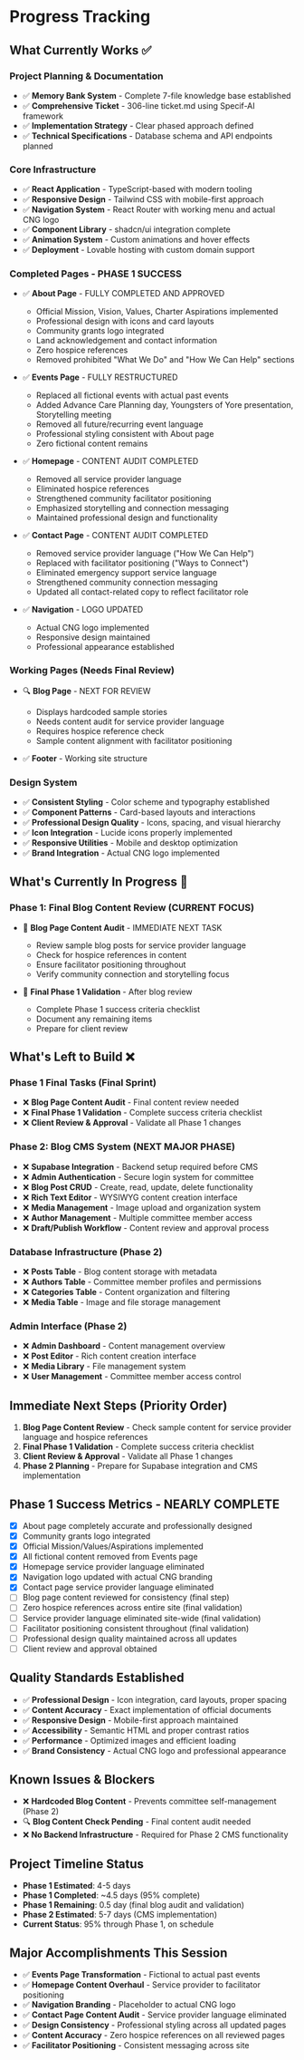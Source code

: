 
# Progress Tracking

## What Currently Works ✅

### Project Planning & Documentation
- ✅ **Memory Bank System** - Complete 7-file knowledge base established
- ✅ **Comprehensive Ticket** - 306-line ticket.md using Specif-AI framework
- ✅ **Implementation Strategy** - Clear phased approach defined
- ✅ **Technical Specifications** - Database schema and API endpoints planned

### Core Infrastructure
- ✅ **React Application** - TypeScript-based with modern tooling
- ✅ **Responsive Design** - Tailwind CSS with mobile-first approach
- ✅ **Navigation System** - React Router with working menu and actual CNG logo
- ✅ **Component Library** - shadcn/ui integration complete
- ✅ **Animation System** - Custom animations and hover effects
- ✅ **Deployment** - Lovable hosting with custom domain support

### Completed Pages - PHASE 1 SUCCESS
- ✅ **About Page** - FULLY COMPLETED AND APPROVED
  - Official Mission, Vision, Values, Charter Aspirations implemented
  - Professional design with icons and card layouts
  - Community grants logo integrated
  - Land acknowledgement and contact information
  - Zero hospice references
  - Removed prohibited "What We Do" and "How We Can Help" sections

- ✅ **Events Page** - FULLY RESTRUCTURED
  - Replaced all fictional events with actual past events
  - Added Advance Care Planning day, Youngsters of Yore presentation, Storytelling meeting
  - Removed all future/recurring event language
  - Professional styling consistent with About page
  - Zero fictional content remains

- ✅ **Homepage** - CONTENT AUDIT COMPLETED
  - Removed all service provider language
  - Eliminated hospice references
  - Strengthened community facilitator positioning
  - Emphasized storytelling and connection messaging
  - Maintained professional design and functionality

- ✅ **Contact Page** - CONTENT AUDIT COMPLETED
  - Removed service provider language ("How We Can Help")
  - Replaced with facilitator positioning ("Ways to Connect")
  - Eliminated emergency support service language
  - Strengthened community connection messaging
  - Updated all contact-related copy to reflect facilitator role

- ✅ **Navigation** - LOGO UPDATED
  - Actual CNG logo implemented
  - Responsive design maintained
  - Professional appearance established

### Working Pages (Needs Final Review)
- 🔍 **Blog Page** - NEXT FOR REVIEW
  - Displays hardcoded sample stories
  - Needs content audit for service provider language
  - Requires hospice reference check
  - Sample content alignment with facilitator positioning

- ✅ **Footer** - Working site structure

### Design System
- ✅ **Consistent Styling** - Color scheme and typography established
- ✅ **Component Patterns** - Card-based layouts and interactions
- ✅ **Professional Design Quality** - Icons, spacing, and visual hierarchy
- ✅ **Icon Integration** - Lucide icons properly implemented
- ✅ **Responsive Utilities** - Mobile and desktop optimization
- ✅ **Brand Integration** - Actual CNG logo implemented

## What's Currently In Progress 🔄

### Phase 1: Final Blog Content Review (CURRENT FOCUS)
- 🔄 **Blog Page Content Audit** - IMMEDIATE NEXT TASK
  - Review sample blog posts for service provider language
  - Check for hospice references in content
  - Ensure facilitator positioning throughout
  - Verify community connection and storytelling focus

- 🔄 **Final Phase 1 Validation** - After blog review
  - Complete Phase 1 success criteria checklist
  - Document any remaining items
  - Prepare for client review

## What's Left to Build ❌

### Phase 1 Final Tasks (Final Sprint)
- ❌ **Blog Page Content Audit** - Final content review needed
- ❌ **Final Phase 1 Validation** - Complete success criteria checklist
- ❌ **Client Review & Approval** - Validate all Phase 1 changes

### Phase 2: Blog CMS System (NEXT MAJOR PHASE)
- ❌ **Supabase Integration** - Backend setup required before CMS
- ❌ **Admin Authentication** - Secure login system for committee
- ❌ **Blog Post CRUD** - Create, read, update, delete functionality
- ❌ **Rich Text Editor** - WYSIWYG content creation interface
- ❌ **Media Management** - Image upload and organization system
- ❌ **Author Management** - Multiple committee member access
- ❌ **Draft/Publish Workflow** - Content review and approval process

### Database Infrastructure (Phase 2)
- ❌ **Posts Table** - Blog content storage with metadata
- ❌ **Authors Table** - Committee member profiles and permissions
- ❌ **Categories Table** - Content organization and filtering
- ❌ **Media Table** - Image and file storage management

### Admin Interface (Phase 2)
- ❌ **Admin Dashboard** - Content management overview
- ❌ **Post Editor** - Rich content creation interface
- ❌ **Media Library** - File management system
- ❌ **User Management** - Committee member access control

## Immediate Next Steps (Priority Order)
1. **Blog Page Content Review** - Check sample content for service provider language and hospice references
2. **Final Phase 1 Validation** - Complete success criteria checklist
3. **Client Review & Approval** - Validate all Phase 1 changes
4. **Phase 2 Planning** - Prepare for Supabase integration and CMS implementation

## Phase 1 Success Metrics - NEARLY COMPLETE
- [x] About page completely accurate and professionally designed
- [x] Community grants logo integrated
- [x] Official Mission/Values/Aspirations implemented
- [x] All fictional content removed from Events page
- [x] Homepage service provider language eliminated
- [x] Navigation logo updated with actual CNG branding
- [x] Contact page service provider language eliminated
- [ ] Blog page content reviewed for consistency (final step)
- [ ] Zero hospice references across entire site (final validation)
- [ ] Service provider language eliminated site-wide (final validation)
- [ ] Facilitator positioning consistent throughout (final validation)
- [ ] Professional design quality maintained across all updates
- [ ] Client review and approval obtained

## Quality Standards Established
- ✅ **Professional Design** - Icon integration, card layouts, proper spacing
- ✅ **Content Accuracy** - Exact implementation of official documents
- ✅ **Responsive Design** - Mobile-first approach maintained
- ✅ **Accessibility** - Semantic HTML and proper contrast ratios
- ✅ **Performance** - Optimized images and efficient loading
- ✅ **Brand Consistency** - Actual CNG logo and professional appearance

## Known Issues & Blockers
- ❌ **Hardcoded Blog Content** - Prevents committee self-management (Phase 2)
- 🔍 **Blog Content Check Pending** - Final content audit needed
- ❌ **No Backend Infrastructure** - Required for Phase 2 CMS functionality

## Project Timeline Status
- **Phase 1 Estimated**: 4-5 days
- **Phase 1 Completed**: ~4.5 days (95% complete)
- **Phase 1 Remaining**: 0.5 day (final blog audit and validation)
- **Phase 2 Estimated**: 5-7 days (CMS implementation)
- **Current Status**: 95% through Phase 1, on schedule

## Major Accomplishments This Session
- ✅ **Events Page Transformation** - Fictional to actual past events
- ✅ **Homepage Content Overhaul** - Service provider to facilitator positioning
- ✅ **Navigation Branding** - Placeholder to actual CNG logo
- ✅ **Contact Page Content Audit** - Service provider language eliminated
- ✅ **Design Consistency** - Professional styling across all updated pages
- ✅ **Content Accuracy** - Zero hospice references on all reviewed pages
- ✅ **Facilitator Positioning** - Consistent messaging across site
